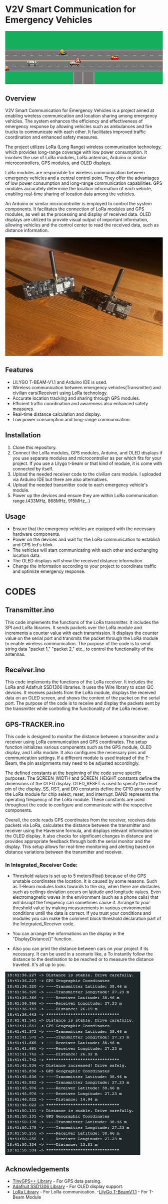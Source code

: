 # V2V Smart Communication for Emergency Vehicles

![Project Image](project_image_1.jpg)

## Overview
V2V Smart Communication for Emergency Vehicles is a project aimed at enabling wireless communication and location sharing among emergency vehicles. The system enhances the efficiency and effectiveness of emergency response by allowing vehicles such as ambulances and fire trucks to communicate with each other. It facilitates improved traffic coordination and enhanced safety measures.

The project utilizes LoRa (Long Range) wireless communication technology, which provides long-range coverage with low power consumption. It involves the use of LoRa modules, LoRa antennas, Arduino or similar microcontrollers, GPS modules, and OLED displays.

LoRa modules are responsible for wireless communication between emergency vehicles and a central control point. They offer the advantages of low power consumption and long-range communication capabilities. GPS modules accurately determine the location information of each vehicle, enabling real-time sharing of location data among the vehicles.

An Arduino or similar microcontroller is employed to control the system components. It facilitates the connection of LoRa modules and GPS modules, as well as the processing and display of received data. OLED displays are utilized to provide visual output of important information, allowing vehicles and the control center to read the received data, such as distance information.

![Modules](project_image_3.jpg)

## Features
- LILYGO T-BEAM-V1.1 and Arduino IDE is used.
- Wireless communication between emergency vehicles(Transmitter) and civilian cars(Receiver) using LoRa technology.
- Accurate location tracking and sharing through GPS modules.
- Efficient traffic coordination and awareness also enhanced safety measures.
- Real-time distance calculation and display.
- Low power consumption and long-range communication.

## Installation
1. Clone this repository.
2. Connect the LoRa modules, GPS modules, Arduino, and OLED displays if you use separate modules and microcontroller as per which fits for your project. If you use a Lilygo t-beam or that kind of module, it is come with connected by itself.
3. Upload the needed receiver code to the civilian cars module. I uploaded via Arduino IDE but there are also alternatives.
4. Upload the needed transmitter code to each emergency vehicle's module.
5. Power up the devices and ensure they are within LoRa communication range.(433MHz, 868MHz, 915MHz,..)

## Usage
- Ensure that the emergency vehicles are equipped with the necessary hardware components.
- Power on the devices and wait for the LoRa communication to establish and GPS led's blink.
- The vehicles will start communicating with each other and exchanging location data.
- The OLED displays will show the received distance information.
- Change the information according to your project to coordinate traffic and optimize emergency response.

# CODES

## Transmitter.ino
This code implements the functions of the LoRa transmitter. It includes the SPI and LoRa libraries. It sends packets over the LoRa module and increments a counter value with each transmission. It displays the counter value on the serial port and transmits the packet through the LoRa module to enable wireless communication. The purpose of the code is to send string data "packet 1," "packet 2," etc., to control the functionality of the antennas.

## Receiver.ino
This code implements the functions of the LoRa receiver. It includes the LoRa and Adafruit SSD1306 libraries. It uses the Wire library to scan I2C devices. It receives packets from the LoRa module, displays the received data on an OLED screen, and shows the content of the packet on the serial port. The purpose of the code is to receive and display the packets sent by the transmitter while controlling the functionality of the LoRa receiver.

## GPS-TRACKER.ino
This code is designed to monitor the distance between a transmitter and a receiver using LoRa communication and GPS coordinates. The setup function initializes various components such as the GPS module, OLED display, and LoRa module. It also configures the necessary pins and communication settings. If a different module is used instead of the T-Beam, the pin assignments may need to be adjusted accordingly.

The defined constants at the beginning of the code serve specific purposes. The SCREEN_WIDTH and SCREEN_HEIGHT constants define the dimensions of the OLED display. OLED_RESET is used to specify the reset pin of the display. SS, RST, and DI0 constants define the GPIO pins used by the LoRa module for chip select, reset, and interrupt. BAND represents the operating frequency of the LoRa module. These constants are used throughout the code to configure and communicate with the respective components.

Overall, the code reads GPS coordinates from the receiver, receives data packets via LoRa, calculates the distance between the transmitter and receiver using the Haversine formula, and displays relevant information on the OLED display. It also checks for significant changes in distance and provides appropriate feedback through both the serial monitor and the display. This setup allows for real-time monitoring and alerting based on distance variations between the transmitter and receiver.

### In Integrated_Receiver Code:
- Threshold values is set up to 5 meters(float) because of the GPS unstable coordinates the location. It is caused by some reasons. Such as T-Beam modules looks towards to the sky, when there are obstacles such as ceilings deviation occurs on latitude and longitude values. Even electromagnetic waves in the environment (such as a phone calls) that will disrupt the frequency can sometimes cause it. Arrange to your threshold value by making measurements in various environmental conditions untill the data is correct. If you trust your conditions and modules you can make the comment block threshold declaration part of the Integrated_Receiver code.

- You can arrange the informations on the display in the "DisplayDistance()" function.

- Also you can print the  distance between cars on your project if its necessary. It can be used in a scenario like, a 
To instantly follow the distance to the destination to be reached or to measure the distance traveled. It's all up to you.

![Output](_project_image_2.jpg)




## Acknowledgements
- [TinyGPS++ Library](https://github.com/mikalhart/TinyGPSPlus) - For GPS data parsing.
- [Adafruit SSD1306 Library](https://github.com/adafruit/Adafruit_SSD1306) - For OLED display support.
- [LoRa Library](https://github.com/sandeepmistry/arduino-LoRa) - For LoRa communication.
-[LilyGo T-BeamV1.1](https://github.com/LilyGO/TTGO-T-Beam) - For T-Beam Module
